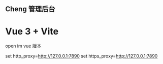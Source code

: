 ## Cheng 管理后台

# Vue 3 + Vite 


open im vue 版本


set http_proxy=http://127.0.0.1:7890
set https_proxy=http://127.0.0.1:7890